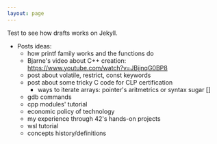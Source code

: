```yaml
---
layout: page
---
```


Test to see how drafts works on Jekyll.
- Posts ideas:
	- how printf family works and the functions do
	- Bjarne's video about C++ creation: https://www.youtube.com/watch?v=JBjjnqG0BP8
	- post about volatile, restrict, const keywords
	- post about some tricky C code for CLP certification
		- ways to iterate arrays: pointer's aritmetrics or syntax sugar []
	- gdb commands
	- cpp modules' tutorial
	- economic policy of technology
 	- my experience through 42's hands-on projects
  	- wsl tutorial
  	- concepts history/definitions
